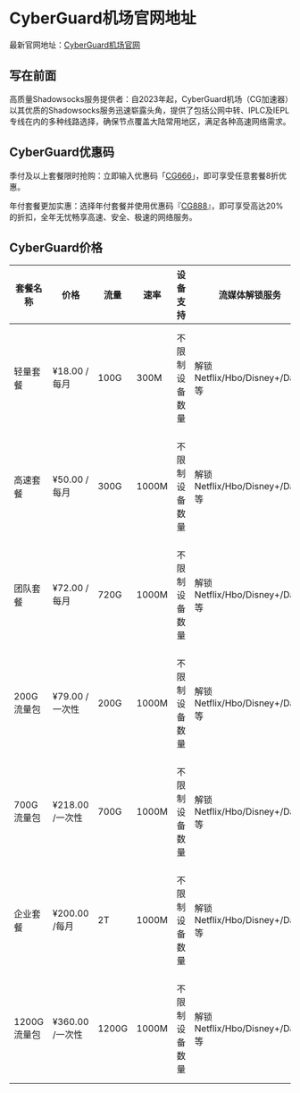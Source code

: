 # CyberGuard机场官网地址

最新官网地址：[CyberGuard机场官网](https://cyberguard.best/#/register?code=ej5cjPO8)


## 写在前面

高质量Shadowsocks服务提供者：自2023年起，CyberGuard机场（CG加速器）以其优质的Shadowsocks服务迅速崭露头角，提供了包括公网中转、IPLC及IEPL专线在内的多种线路选择，确保节点覆盖大陆常用地区，满足各种高速网络需求。


## CyberGuard优惠码

季付及以上套餐限时抢购：立即输入优惠码「[CG666](https://cyberguard.best/#/register?code=ej5cjPO8)」，即可享受任意套餐8折优惠。

年付套餐更加实惠：选择年付套餐并使用优惠码『[CG888](https://cyberguard.best/#/register?code=ej5cjPO8)』，即可享受高达20%的折扣，全年无忧畅享高速、安全、极速的网络服务。

## CyberGuard价格

| 套餐名称 | 价格         | 流量      | 速率   | 设备支持        | 流媒体解锁服务                   | 线路优势                             | 可选周期            | 其他说明                   |
|----------|-------------|----------|-------|----------------|--------------------------------|-------------------------------------|-------------------|--------------------------|
| 轻量套餐 | ¥18.00 /每月 | 100G     | 300M  | 不限制设备数量 | 解锁Netflix/Hbo/Disney+/Dazn等 | IEPL企业级内网专线无视墙敏感时期    | 月度、半年、年度    | 99%服务可用率保障，稳定可靠 |
| 高速套餐 | ¥50.00 /每月 | 300G     | 1000M | 不限制设备数量 | 解锁Netflix/Hbo/Disney+/Dazn等 | IEPL企业级内网专线无视墙敏感时期    | 月度、季度、半年、年度 | 99%服务可用率保障，稳定可靠 |
| 团队套餐 | ¥72.00 /每月 | 720G     | 1000M | 不限制设备数量 | 解锁Netflix/Hbo/Disney+/Dazn等 | IEPL企业级内网专线无视墙敏感时期    | 月度、季度、半年、年度 | 99%服务可用率保障，稳定可靠 |
| 200G流量包 | ¥79.00 /一次性 | 200G | 1000M | 不限制设备数量 | 解锁Netflix/Hbo/Disney+/Dazn等 | IEPL企业级内网专线无视墙敏感时期    | -                   | 99%服务可用率保障，稳定可靠 |
| 700G流量包 | ¥218.00 /一次性 | 700G | 1000M | 不限制设备数量 | 解锁Netflix/Hbo/Disney+/Dazn等 | IEPL企业级内网专线无视墙敏感时期    | -                   | 99%服务可用率保障，稳定可靠 |
| 企业套餐 | ¥200.00 /每月 | 2T     | 1000M | 不限制设备数量 | 解锁Netflix/Hbo/Disney+/Dazn等 | IEPL企业级内网专线无视墙敏感时期    | 月度、季度、半年、年度 | 99%服务可用率保障，稳定可靠 |
| 1200G流量包 | ¥360.00 /一次性 | 1200G | 1000M | 不限制设备数量 | 解锁Netflix/Hbo/Disney+/Dazn等 | IEPL企业级内网专线无视墙敏感时期    | -                   | 99%服务可用率保障，稳定可靠 |

     
